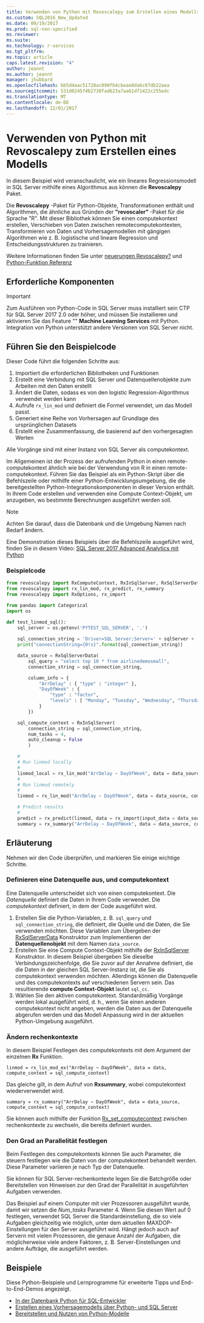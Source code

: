 ```yaml
---
title: Verwenden von Python mit Revoscalepy zum Erstellen eines Modells | Microsoft Docs
ms.custom: SQL2016_New_Updated
ms.date: 09/19/2017
ms.prod: sql-non-specified
ms.reviewer: 
ms.suite: 
ms.technology: r-services
ms.tgt_pltfrm: 
ms.topic: article
caps.latest.revision: "4"
author: jeannt
ms.author: jeannt
manager: jhubbard
ms.openlocfilehash: bb5d4aac51728ac090fb4cbeae8da6c87db22aea
ms.sourcegitcommit: 531d0245f4b2730fad623a7aa61df1422c255edc
ms.translationtype: MT
ms.contentlocale: de-DE
ms.lasthandoff: 12/01/2017
---
```

# <a name="use-python-with-revoscalepy-to-create-a-model"></a>Verwenden von Python mit Revoscalepy zum Erstellen eines Modells

In diesem Beispiel wird veranschaulicht, wie ein lineares Regressionsmodell in SQL Server mithilfe eines Algorithmus aus können die **Revoscalepy** Paket.

Die **Revoscalepy** -Paket für Python-Objekte, Transformationen enthält und Algorithmen, die ähnliche aus Gründen der **"revoscaler"** -Paket für die Sprache "R". Mit dieser Bibliothek können Sie einen computekontext erstellen, Verschieben von Daten zwischen remotecomputekontexten, Transformieren von Daten und Vorhersagemodellen mit gängigen Algorithmen wie z. B. logistische und lineare Regression und Entscheidungsstrukturen zu trainieren.

Weitere Informationen finden Sie unter [neuerungen Revoscalepy?](../python/what-is-revoscalepy.md) und [Python-Funktion Referenz](https://docs.microsoft.com/r-server/python-reference/introducing-python-package-reference)

## <a name="prerequisites"></a>Erforderliche Komponenten

> [!IMPORTANT]
> Zum Ausführen von Python-Code in SQL Server muss installiert sein CTP für SQL Server 2017 2.0 oder höher, und müssen Sie installieren und aktivieren Sie das Feature "" **Machine Learning Services** mit Python. Integration von Python unterstützt andere Versionen von SQL Server nicht.

## <a name="run-the-sample-code"></a>Führen Sie den Beispielcode

Dieser Code führt die folgenden Schritte aus:

1. Importiert die erforderlichen Bibliotheken und Funktionen
2. Erstellt eine Verbindung mit SQL Server und Datenquellenobjekte zum Arbeiten mit den Daten erstellt
3. Ändert die Daten, sodass es von den logistic Regression-Algorithmus verwendet werden kann
4. Aufrufe `rx_lin_mod` und definiert die Formel verwendet, um das Modell passt.
5. Generiert eine Reihe von Vorhersagen auf Grundlage des ursprünglichen Datasets
6. Erstellt eine Zusammenfassung, die basierend auf den vorhergesagten Werten

Alle Vorgänge sind mit einer Instanz von SQL Server als computekontext.

Im Allgemeinen ist der Prozess der aufrufenden Python in einen remote-computekontext ähnlich wie bei der Verwendung von R in einen remote-computekontext. Führen Sie das Beispiel als ein Python-Skript über die Befehlszeile oder mithilfe einer Python-Entwicklungsumgebung, die die bereitgestellten Python-Integrationskomponenten in dieser Version enthält. In Ihrem Code erstellen und verwenden eine Compute Context-Objekt, um anzugeben, wo bestimmte Berechnungen ausgeführt werden soll.

> [!NOTE]
> Achten Sie darauf, dass die Datenbank und die Umgebung Namen nach Bedarf ändern.
> 
> Eine Demonstration dieses Beispiels über die Befehlszeile ausgeführt wird, finden Sie in diesem Video: [SQL Server 2017 Advanced Analytics mit Python](https://www.youtube.com/watch?v=FcoY795jTcc)


### <a name="sample-code"></a>Beispielcode

```python
from revoscalepy import RxComputeContext, RxInSqlServer, RxSqlServerData
from revoscalepy import rx_lin_mod, rx_predict, rx_summary
from revoscalepy import RxOptions, rx_import

from pandas import Categorical
import os

def test_linmod_sql():
    sql_server = os.getenv('PYTEST_SQL_SERVER', '.')
    
    sql_connection_string = 'Driver=SQL Server;Server=' + sqlServer + ';Database=PyTestDb;Trusted_Connection=True;'
    print("connectionString={0!s}".format(sql_connection_string))

    data_source = RxSqlServerData(
        sql_query = "select top 10 * from airlinedemosmall",
        connection_string = sql_connection_string,

        column_info = {
            "ArrDelay" : { "type" : "integer" },
            "DayOfWeek" : {
                "type" : "factor",
                "levels" : [ "Monday", "Tuesday", "Wednesday", "Thursday", "Friday", "Saturday", "Sunday" ]
            }
        })

    sql_compute_context = RxInSqlServer(
        connection_string = sql_connection_string,
        num_tasks = 4,
        auto_cleanup = False
        )

    #
    # Run linmod locally
    #
    linmod_local = rx_lin_mod("ArrDelay ~ DayOfWeek", data = data_source)
    #
    # Run linmod remotely
    #
    linmod = rx_lin_mod("ArrDelay ~ DayOfWeek", data = data_source, compute_context = sql_compute_context)

    # Predict results
    # 
    predict = rx_predict(linmod, data = rx_import(input_data = data_source))
    summary = rx_summary("ArrDelay ~ DayOfWeek", data = data_source, compute_context = sql_compute_context)
```

## <a name="discussion"></a>Erläuterung

Nehmen wir den Code überprüfen, und markieren Sie einige wichtige Schritte.

### <a name="defining-a-data-source-and-compute-context"></a>Definieren eine Datenquelle aus, und computekontext

Eine Datenquelle unterscheidet sich von einen computekontext. Die _Datenquelle_ definiert die Daten in Ihrem Code verwendet. Die _computekontext_ definiert, in dem der Code ausgeführt wird.

1. Erstellen Sie die Python-Variablen, z. B. `sql_query` und `sql_connection_string`, die definiert, die Quelle und die Daten, die Sie verwenden möchten. Diese Variablen zum Übergeben der [RxSqlServerData](https://docs.microsoft.com/r-server/python-reference/revoscalepy/rxsqlserverdata) Konstruktor zum Implementieren der **Datenquellenobjekt** mit dem Namen `data_source`.
2. Erstellen Sie eine Compute Context-Objekt mithilfe der [RxInSqlServer](https://docs.microsoft.com/r-server/python-reference/revoscalepy/rxinsqlserverdata) Konstruktor. In diesem Beispiel übergeben Sie dieselbe Verbindungszeichenfolge, die Sie zuvor auf der Annahme definiert, die die Daten in der gleichen SQL Server-Instanz ist, die Sie als computekontext verwenden möchten. Allerdings können die Datenquelle und des computekontexts auf verschiedenen Servern sein. Das resultierende **compute Context-Objekt** lautet `sql_cc`.
3. Wählen Sie den aktiven computekontext. Standardmäßig Vorgänge werden lokal ausgeführt wird, d. h., wenn Sie einen anderen computekontext nicht angeben, werden die Daten aus der Datenquelle abgerufen werden und das Modell Anpassung wird in der aktuellen Python-Umgebung ausgeführt.

### <a name="changing-compute-contexts"></a>Ändern rechenkontexte

In diesem Beispiel Festlegen des computekontexts mit dem Argument der einzelnen **Rx** Funktion.
    
`linmod = rx_lin_mod_ex("ArrDelay ~ DayOfWeek", data = data, compute_context = sql_compute_context)`

Das gleiche gilt, in dem Aufruf von **Rxsummary**, wobei computekontext wiederverwendet wird.

`summary = rx_summary("ArrDelay ~ DayOfWeek", data = data_source, compute_context = sql_compute_context)`

Sie können auch mithilfe der Funktion [Rx_set_computecontext](https://docs.microsoft.com/r-server/python-reference/revoscalepy/rx-set-compute-context) zwischen rechenkontexte zu wechseln, die bereits definiert wurden.

### <a name="setting-the-degree-of-parallelism"></a>Den Grad an Parallelität festlegen

Beim Festlegen des computekontexts können Sie auch Parameter, die steuern festlegen wie die Daten von der computekontext behandelt werden. Diese Parameter variieren je nach Typ der Datenquelle.

Sie können für SQL Server-rechenkontexte legen Sie die Batchgröße oder Bereitstellen von Hinweisen zur den Grad der Parallelität in ausgeführten Aufgaben verwenden.

Das Beispiel auf einem Computer mit vier Prozessoren ausgeführt wurde, damit wir setzen die *Num_tasks* Parameter 4. Wenn Sie diesen Wert auf 0 festlegen, verwendet SQL Server die Standardeinstellung, die so viele Aufgaben gleichzeitig wie möglich, unter dem aktuellen MAXDOP-Einstellungen für den Server ausgeführt wird. Hängt jedoch auch auf Servern mit vielen Prozessoren, die genaue Anzahl der Aufgaben, die möglicherweise viele andere Faktoren, z. B. Server-Einstellungen und andere Aufträge, die ausgeführt werden.

## <a name="related-samples"></a>Beispiele

Diese Python-Beispiele und Lernprogramme für erweiterte Tipps und End-to-End-Demos angezeigt.

+ [In der Datenbank Python für SQL-Entwickler](sqldev-in-database-python-for-sql-developers.md)
+ [Erstellen eines Vorhersagemodells über Python- und SQL Server](https://microsoft.github.io/sql-ml-tutorials/python/rentalprediction/)
+ [Bereitstellen und Nutzen von Python-Modelle](../python/publish-consume-python-code.md)
